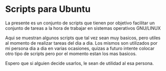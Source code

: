 # Scripts para Ubuntu

La presente es un conjunto de scripts que tienen por objetivo facilitar
un conjunto de tareas a la hora de trabajar en sistemas operativos GNU/LINUX

Aqui se muestran algunos scripts que tal vez sean muy basicos, pero utiles
al momento de realizar tareas del dia a dia. Los mismos son utilizados por mi
persona dia a dia en varias ocasiones, quizas a futuro intente colocar otro 
tipo de scripts pero por el momento estan los mas basicos.

Espero que si alguien decide usarlos, le sean de utilidad al esa persona.
